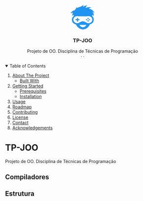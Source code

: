 <!-- PROJECT LOGO -->
<br />
<p align="center">
    <img src="images/logo.png" alt="Logo" width="80" height="80">

  <h3 align="center">TP-JOO</h3>

  <p align="center">
    Projeto de OO. Disciplina de Técnicas de Programação
    <br />
    ·
    ·
  </p>
</p>


<!-- TABLE OF CONTENTS -->
<details open="open">
  <summary>Table of Contents</summary>
  <ol>
    <li>
      <a href="#TP-JOO">About The Project</a>
      <ul>
        <li><a href="#built-with">Built With</a></li>
      </ul>
    </li>
    <li>
      <a href="#Compiladores">Getting Started</a>
      <ul>
        <li><a href="#prerequisites">Prerequisites</a></li>
        <li><a href="#installation">Installation</a></li>
      </ul>
    </li>
    <li><a href="#usage">Usage</a></li>
    <li><a href="#roadmap">Roadmap</a></li>
    <li><a href="#contributing">Contributing</a></li>
    <li><a href="#license">License</a></li>
    <li><a href="#contact">Contact</a></li>
    <li><a href="#acknowledgements">Acknowledgements</a></li>
  </ol>
</details>

# TP-JOO
Projeto de OO. Disciplina de Técnicas de Programação

## Compiladores
<!--
*** Clang - MacOS Catalina
*** Microsoft Visual C++ 2019 - Windows 10
-->

## Estrutura
<!--
*** src: codigo fonte do projeto.
*** bin: arquivos compilados.
*** External-Libraries: bibliotecas utilzadas (SFML).
*** Platforms: projetos para os SO MacOS e Windows.
*** analise: diagrama de classes do projeto.
-->
